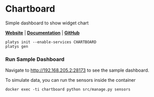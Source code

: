 # Chartboard

Simple dashboard to show widget chart 

**[Website](https://github.com/the-maux/Chartboard)** | **[Documentation](https://github.com/the-maux/tipboard/wiki)** | **[GitHub](https://github.com/the-maux/Chartboard)**

```
platys init --enable-services CHARTBOARD
platys gen
```

### Run Sample Dashboard

Navigate to <http://192.168.205.2:28173> to see the sample dashboard.

To simulate data, you can run the sensors inside the container

```
docker exec -ti chartboard python src/manage.py sensors
```

